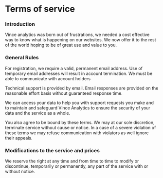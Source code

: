 # Terms of service

### Introduction

Vince analytics was born out of frustrations, we needed a cost effective way to
know what is happening on our websites. We now offer it to the rest of the world
hoping to be of great use and value to you.


### General Rules

For registration, we require a valid, permanent email address. Use of temporary email addresses will result in account termination. We must be able to communicate with account holders

Technical support is provided by email. Email responses are provided on the reasonable effort basis without guaranteed response time.

We can access your data to help you with support requests you make and to maintain and safeguard Vince Analytics to ensure the security of your data and the service as a whole.

You also agree to be bound by these terms. We may at our sole discretion, terminate service without cause or notice. In a case of a severe violation of these terms we may refuse communication with violators as well ignore their appeals.


### Modifications to the service and prices

We reserve the right at any time and from time to time to modify or discontinue, temporarily or permanently, any part of the service with or without notice.